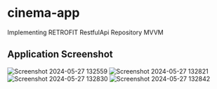 ﻿# cinema-app
 Implementing RETROFIT
 RestfulApi
 Repository
 MVVM
## Application Screenshot
![Screenshot 2024-05-27 132559](https://github.com/emmpann/cinema-app/assets/87558302/448b9b53-01f6-446c-bcd2-5b8a03b14531)
![Screenshot 2024-05-27 132821](https://github.com/emmpann/cinema-app/assets/87558302/f6f00cfd-f94f-4abe-9b4a-f9207ea47a40)
![Screenshot 2024-05-27 132830](https://github.com/emmpann/cinema-app/assets/87558302/a778ca5f-f6cf-4f13-9954-71180e028547)
![Screenshot 2024-05-27 132842](https://github.com/emmpann/cinema-app/assets/87558302/84efa705-bc7e-4bcf-ab7a-1b1f3af86b1f)
